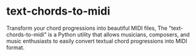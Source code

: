 # text-chords-to-midi
Transform your chord progressions into beautiful MIDI files, The "text-chords-to-midi" is a Python utility that allows musicians, composers, and music enthusiasts to easily convert textual chord progressions into MIDI format.

